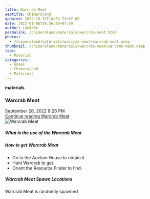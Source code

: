 ```yaml
---
title: Warcrab Meat
webtitle: Chimeraland
updated: 2022-10-31T14:52:23+07:00
date: 2022-01-06T20:56:03+07:00
author: L3n4r0x
permalink: /chimeraland/materials/warcrab-meat.html
photos:
  - /chimeraland/materials/warcrab-meat/warcrab-meat.webp
thumbnail: /chimeraland/materials/warcrab-meat/warcrab-meat.webp
tags:
  - Material
categories:
  - Games
  - Chimeraland
  - Materials
---
```


<section id="bootstrap-wrapper"><link rel="stylesheet" href="https://cdn.statically.io/gh/dimaslanjaka/Web-Manajemen/40ac3225/css/bootstrap-4.5-wrapper.css"/><div class="row g-0 border rounded overflow-hidden flex-md-row mb-4 shadow-sm position-relative"><div class="col p-4 d-flex flex-column position-static"><strong class="d-inline-block mb-2 text-success">materials</strong><h3 class="mb-0">Warcrab Meat</h3><div class="mb-1 text-muted">September 28, 2022 8:26 PM</div><a href="#" class="stretched-link d-none">Continue reading Warcrab Meat</a></div><div class="col-auto d-none d-lg-block"><img src="/chimeraland/materials/warcrab-meat/warcrab-meat.webp" alt="Warcrab Meat"/></div></div><div class="row"><div class="col-lg-6 col-12 mb-2"><div class="card"><div class="card-body"><h5 class="card-title">What is the use of the Warcrab Meat</h5><div class="card-text"><ul></ul></div></div></div></div><div class="col-lg-6 col-12 mb-2"><div class="card"><div class="card-body"><h5 class="card-title">How to get Warcrab Meat</h5><div class="card-text"><ul><li>Go to the Auction House to obtain it.</li><li>Hunt Warcrab to get.</li><li>Orient the Resource Finder to find.</li></ul></div></div></div></div><div class="col-12 mb-2"><h5>Warcrab Meat Spawn Locations</h5><p>Warcrab Meat is randomly spawned</p></div></div></section>